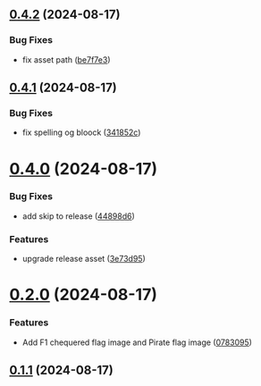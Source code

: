 ## [0.4.2](https://github.com/eimi-codes/Bratacha-MCNF/compare/v0.4.1...v0.4.2) (2024-08-17)


### Bug Fixes

* fix asset path ([be7f7e3](https://github.com/eimi-codes/Bratacha-MCNF/commit/be7f7e3267c0c64880121bd39eda58aeed85430d))



## [0.4.1](https://github.com/eimi-codes/Bratacha-MCNF/compare/v0.4.0...v0.4.1) (2024-08-17)


### Bug Fixes

* fix spelling og bloock ([341852c](https://github.com/eimi-codes/Bratacha-MCNF/commit/341852c171cfc22ea6e31b24b4766956a79421c3))



# [0.4.0](https://github.com/eimi-codes/Bratacha-MCNF/compare/v0.2.0...v0.4.0) (2024-08-17)


### Bug Fixes

* add skip to release ([44898d6](https://github.com/eimi-codes/Bratacha-MCNF/commit/44898d611795394b9a399a815c26cf7f5373fde0))


### Features

* upgrade release asset ([3e73d95](https://github.com/eimi-codes/Bratacha-MCNF/commit/3e73d951917f6707bbc12f689313f590d356d0ca))



# [0.2.0](https://github.com/eimi-codes/Bratacha-MCNF/compare/v0.1.1...v0.2.0) (2024-08-17)


### Features

* Add F1 chequered flag image and Pirate flag image ([0783095](https://github.com/eimi-codes/Bratacha-MCNF/commit/0783095c4be45ad2514680037b8cb632f36271b7))



## [0.1.1](https://github.com/eimi-codes/Bratacha-MCNF/compare/v0.1.0...v0.1.1) (2024-08-17)



